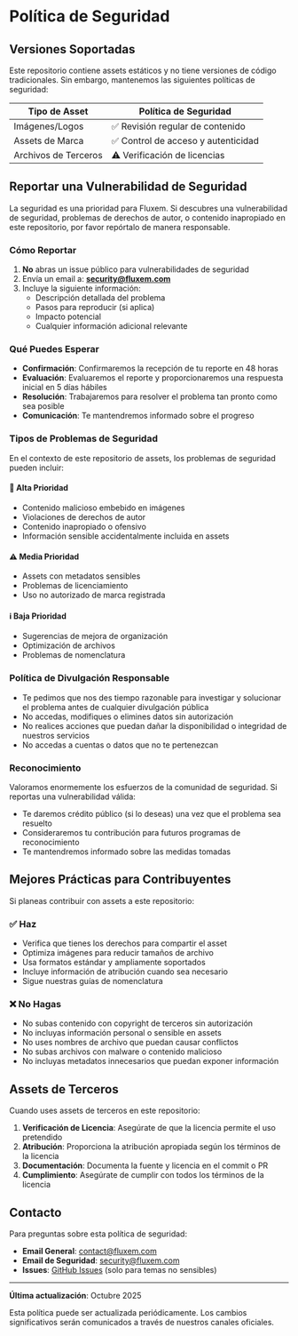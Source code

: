 # Política de Seguridad

## Versiones Soportadas

Este repositorio contiene assets estáticos y no tiene versiones de código tradicionales. Sin embargo, mantenemos las siguientes políticas de seguridad:

| Tipo de Asset | Política de Seguridad |
| ------------ | -------------------- |
| Imágenes/Logos | ✅ Revisión regular de contenido |
| Assets de Marca | ✅ Control de acceso y autenticidad |
| Archivos de Terceros | ⚠️ Verificación de licencias |

## Reportar una Vulnerabilidad de Seguridad

La seguridad es una prioridad para Fluxem. Si descubres una vulnerabilidad de seguridad, problemas de derechos de autor, o contenido inapropiado en este repositorio, por favor repórtalo de manera responsable.

### Cómo Reportar

1. **No** abras un issue público para vulnerabilidades de seguridad
2. Envía un email a: **security@fluxem.com**
3. Incluye la siguiente información:
   - Descripción detallada del problema
   - Pasos para reproducir (si aplica)
   - Impacto potencial
   - Cualquier información adicional relevante

### Qué Puedes Esperar

- **Confirmación**: Confirmaremos la recepción de tu reporte en 48 horas
- **Evaluación**: Evaluaremos el reporte y proporcionaremos una respuesta inicial en 5 días hábiles
- **Resolución**: Trabajaremos para resolver el problema tan pronto como sea posible
- **Comunicación**: Te mantendremos informado sobre el progreso

### Tipos de Problemas de Seguridad

En el contexto de este repositorio de assets, los problemas de seguridad pueden incluir:

#### 🚨 Alta Prioridad
- Contenido malicioso embebido en imágenes
- Violaciones de derechos de autor
- Contenido inapropiado o ofensivo
- Información sensible accidentalmente incluida en assets

#### ⚠️ Media Prioridad
- Assets con metadatos sensibles
- Problemas de licenciamiento
- Uso no autorizado de marca registrada

#### ℹ️ Baja Prioridad
- Sugerencias de mejora de organización
- Optimización de archivos
- Problemas de nomenclatura

### Política de Divulgación Responsable

- Te pedimos que nos des tiempo razonable para investigar y solucionar el problema antes de cualquier divulgación pública
- No accedas, modifiques o elimines datos sin autorización
- No realices acciones que puedan dañar la disponibilidad o integridad de nuestros servicios
- No accedas a cuentas o datos que no te pertenezcan

### Reconocimiento

Valoramos enormemente los esfuerzos de la comunidad de seguridad. Si reportas una vulnerabilidad válida:

- Te daremos crédito público (si lo deseas) una vez que el problema sea resuelto
- Consideraremos tu contribución para futuros programas de reconocimiento
- Te mantendremos informado sobre las medidas tomadas

## Mejores Prácticas para Contribuyentes

Si planeas contribuir con assets a este repositorio:

### ✅ Haz
- Verifica que tienes los derechos para compartir el asset
- Optimiza imágenes para reducir tamaños de archivo
- Usa formatos estándar y ampliamente soportados
- Incluye información de atribución cuando sea necesario
- Sigue nuestras guías de nomenclatura

### ❌ No Hagas
- No subas contenido con copyright de terceros sin autorización
- No incluyas información personal o sensible en assets
- No uses nombres de archivo que puedan causar conflictos
- No subas archivos con malware o contenido malicioso
- No incluyas metadatos innecesarios que puedan exponer información

## Assets de Terceros

Cuando uses assets de terceros en este repositorio:

1. **Verificación de Licencia**: Asegúrate de que la licencia permite el uso pretendido
2. **Atribución**: Proporciona la atribución apropiada según los términos de la licencia
3. **Documentación**: Documenta la fuente y licencia en el commit o PR
4. **Cumplimiento**: Asegúrate de cumplir con todos los términos de la licencia

## Contacto

Para preguntas sobre esta política de seguridad:

- **Email General**: contact@fluxem.com
- **Email de Seguridad**: security@fluxem.com
- **Issues**: [GitHub Issues](https://github.com/fluxem-sas/fluxem-images/issues) (solo para temas no sensibles)

---

**Última actualización**: Octubre 2025

Esta política puede ser actualizada periódicamente. Los cambios significativos serán comunicados a través de nuestros canales oficiales.